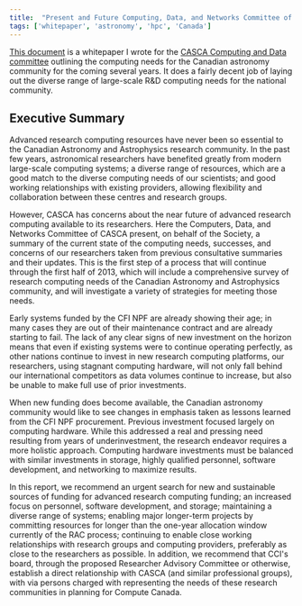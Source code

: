 ```yaml
---
title:  "Present and Future Computing, Data, and Networks Committee of the Canadian Astronomical Society (CASCA)"
tags: ['whitepaper', 'astronomy', 'hpc', 'Canada']
---
```


[This document](../assets/pdfs/CCI_WhitePaper_2012.pdf) is a whitepaper I wrote for the [CASCA Computing and Data committee](http://casca.ca/?page_id=273) outlining the computing needs for the Canadian astronomy community for the coming several years.  It does a fairly decent job of laying out the diverse range of large-scale R&D computing needs for the national community.


## Executive Summary

Advanced research computing resources have never been so essential to the Canadian Astronomy and Astrophysics research community. In the past few years, astronomical researchers have benefited greatly from modern large-scale computing systems; a diverse range of resources, which are a good match to the diverse computing needs of our scientists; and good working relationships with existing providers, allowing flexibility and collaboration between these centres and research groups.

However, CASCA has concerns about the near future of advanced research computing available to its researchers. Here the Computers, Data, and Networks Committee of CASCA present, on behalf of the Society, a summary of the current state of the computing needs, successes, and concerns of our researchers taken from previous consultative summaries and their updates. This is the first step of a process that will continue through the first half of 2013, which will include a comprehensive survey of research computing needs of the Canadian Astronomy and Astrophysics community, and will investigate a variety of strategies for meeting those needs.

Early systems funded by the CFI NPF are already showing their age; in many cases they are out of their maintenance contract and are already starting to fail. The lack of any clear signs of new investment on the horizon means that even if existing systems were to continue operating perfectly, as other nations continue to invest in new research computing platforms, our researchers, using stagnant computing hardware, will not only fall behind our international competitors as data volumes continue to increase, but also be unable to make full use of prior investments.

When new funding does become available, the Canadian astronomy community would like to see changes in emphasis taken as lessons learned from the CFI NPF procurement. Previous investment focused largely on computing hardware. While this addressed a real and pressing need resulting from years of underinvestment, the research endeavor requires a more holistic approach. Computing hardware investments must be balanced with similar investments in storage, highly qualified personnel, software development, and networking to maximize results.

In this report, we recommend an urgent search for new and sustainable sources of funding for advanced research computing funding; an increased focus on personnel, software development, and storage; maintaining a diverse range of systems; enabling major longer-term projects by committing resources for longer than the one-year allocation window currently of the RAC process; continuing to enable close working relationships with research groups and computing providers, preferably as close to the researchers as possible. In addition, we recommend that CCI's board, through the proposed Researcher Advisory Committee or otherwise, establish a direct relationship with CASCA (and similar professional groups), with via persons charged with representing the needs of these research communities in planning for  Compute Canada.
